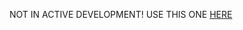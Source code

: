 NOT IN ACTIVE DEVELOPMENT! USE THIS ONE [HERE](https://github.com/Open-Source-Free-Realms/Launcher)
